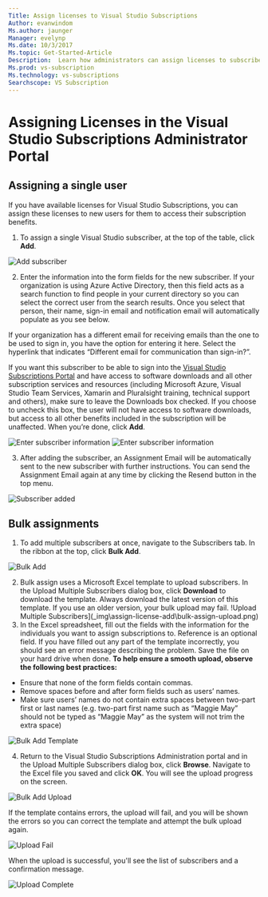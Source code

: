 ```yaml
---
Title: Assign licenses to Visual Studio Subscriptions
Author: evanwindom
Ms.author: jaunger
Manager: evelynp
Ms.date: 10/3/2017
Ms.topic: Get-Started-Article
Description:  Learn how administrators can assign licenses to subscribers
Ms.prod: vs-subscription
Ms.technology: vs-subscriptions
Searchscope: VS Subscription
---
```


# Assigning Licenses in the Visual Studio Subscriptions Administrator Portal
## Assigning a single user
If you have available licenses for Visual Studio Subscriptions, you can assign these licenses to new users for them to access their subscription benefits. 
1.	To assign a single Visual Studio subscriber, at the top of the table, click **Add**.

![Add subscriber](_img\assign-license-add\assign-license-add.png)

2.	Enter the information into the form fields for the new subscriber. If your organization is using Azure Active Directory, then this field acts as a search function to find people in your current directory so you can select the correct user from the search results. Once you select that person, their name, sign-in email and notification email will automatically populate as you see below. 

If your organization has a different email for receiving emails than the one to be used to sign in, you have the option for entering it here. Select the hyperlink that indicates “Different email for communication than sign-in?”. 

If you want this subscriber to be able to sign into the [Visual Studio Subscriptions Portal](https:/my.visualstudio.com) and have access to software downloads and all other subscription services and resources (including Microsoft Azure, Visual Studio Team Services, Xamarin and Pluralsight training, technical support and others), make sure to leave the Downloads box checked. If you choose to uncheck this box, the user will not have access to software downloads, but access to all other benefits included in the subscription will be unaffected. When you’re done, click **Add**.

![Enter subscriber information](_img\assign-license-add\add-subscriber-1.png)
![Enter subscriber information](_img\assign-license-add\add-subscriber-2.png)

3.	After adding the subscriber, an Assignment Email will be automatically sent to the new subscriber with further instructions. You can send the Assignment Email again at any time by clicking the Resend button in the top menu.

![Subscriber added](_img\assign-license-add\add-subscriber-complete.png)

## Bulk assignments
1.	To add multiple subscribers at once, navigate to the Subscribers tab. In the ribbon at the top, click **Bulk Add**. 

![Bulk Add](_img\assign-license-add\bulk-assign-add.png)

2. Bulk assign uses a Microsoft Excel template to upload subscribers. In the Upload Multiple Subscribers dialog box, click **Download** to download the template. Always download the latest version of this template. If you use an older version, your bulk upload may fail.
!Upload Multiple Subscribers](_img\assign-license-add\bulk-assign-upload.png)
3.	In the Excel spreadsheet, fill out the fields with the information for the individuals you want to assign subscriptions to. Reference is an optional field. If you have filled out any part of the template incorrectly, you should see an error message describing the problem. Save the file on your hard drive when done.
**To help ensure a smooth upload, observe the following best practices:**
- Ensure that none of the form fields contain commas.
- Remove spaces before and after form fields such as users’ names.
- Make sure users’ names do not contain extra spaces between two-part first or last names (e.g. two-part first name such as “Maggie May” should not be typed as “Maggie  May” as the system will not trim the extra space)

![Bulk Add Template](_img\assign-license-add\bulk-template.png)

4.	Return to the Visual Studio Subscriptions Administration portal and in the Upload Multiple Subscribers dialog box, click **Browse**. Navigate to the Excel file you saved and click **OK**. You will see the upload progress on the screen. 

![Bulk Add Upload](_img\assign-license-add\bulk-assign-upload-2.png)

If the template contains errors, the upload will fail, and you will be shown the errors so you can correct the template and attempt the bulk upload again.

![Upload Fail](_img\assign-license-add\bulk-assign-upload-fail.png)

When the upload is successful, you'll see the list of subscribers and a confirmation message.

![Upload Complete](_img\assign-license-add\bulk-assign-upload-complete.png)